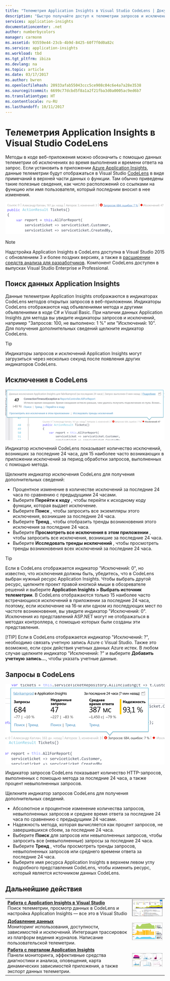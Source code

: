 ```yaml
---
title: "Телеметрия Application Insights в Visual Studio CodeLens | Документация Майкрософт"
description: "Быстро получайте доступ к телеметрии запросов и исключений Application Insights с помощью CodeLens в Visual Studio."
services: application-insights
documentationcenter: .net
author: numberbycolors
manager: carmonm
ms.assetid: 93559e44-23cb-4b9d-8425-60f7f0d0a82c
ms.service: application-insights
ms.workload: tbd
ms.tgt_pltfrm: ibiza
ms.devlang: na
ms.topic: article
ms.date: 03/17/2017
ms.author: bwren
ms.openlocfilehash: 20933afab55043ccc5ce908c04c6e4a7a28e3538
ms.sourcegitcommit: 6699c77dcbd5f8a1a2f21fba3d0a0005ac9ed6b7
ms.translationtype: HT
ms.contentlocale: ru-RU
ms.lasthandoff: 10/11/2017
---
```

# <a name="application-insights-telemetry-in-visual-studio-codelens"></a>Телеметрия Application Insights в Visual Studio CodeLens
Методы в коде веб-приложения можно обозначить с помощью данных телеметрии об исключениях во время выполнения и времени ответа на запрос. Если установить в приложении [Azure Application Insights](app-insights-overview.md), данные телеметрии будут отображаться в Visual Studio [CodeLens](https://msdn.microsoft.com/library/dn269218.aspx) в виде примечаний в верхней части данных о функции. Там обычно приведены такие полезные сведения, как число расположений со ссылками на функцию или имя пользователя, который последним вносил в нее изменения.

![CodeLens](./media/app-insights-visual-studio-codelens/codelens-overview.png)

> [!NOTE]
> Надстройка Application Insights в CodeLens доступна в Visual Studio 2015 с обновлением 3 и более поздних версиях, а также в [расширении средств анализа для разработчиков](https://visualstudiogallery.msdn.microsoft.com/82367b81-3f97-4de1-bbf1-eaf52ddc635a). Компонент CodeLens доступен в выпусках Visual Studio Enterprise и Professional.
> 
> 

## <a name="where-to-find-application-insights-data"></a>Поиск данных Application Insights
Данные телеметрии Application Insights отображаются в индикаторах CodeLens методов открытых запросов в веб-приложении. Индикаторы CodeLens отображаются над объявлениями метода и другими объявлениями в коде C# и Visual Basic. При наличии данных Application Insights для метода вы увидите индикаторы запросов и исключений, например "Запросов: 100, не выполнено: 1 %" или "Исключений: 10". Для получения дополнительных сведений щелкните индикатор CodeLens. 

> [!TIP]
> Индикаторы запросов и исключений Application Insights могут загрузиться через несколько секунд после появления других индикаторов CodeLens.
> 
> 

## <a name="exceptions-in-codelens"></a>Исключения в CodeLens
![ПОДЛЕЖИТ УТОЧНЕНИЮ](./media/app-insights-visual-studio-codelens/codelens-exceptions.png)

Индикатор исключений CodeLens показывает количество исключений, возникших за последние 24 часа, для 15 наиболее часто возникающих в приложении исключений за период обработки запросов, выполненных с помощью метода.

Щелкните индикатор исключения CodeLens для получения дополнительных сведений:

* Процентное изменение в количестве исключений за последние 24 часа по сравнению с предыдущими 24 часами.
* Выберите **Перейти к коду** , чтобы перейти к исходному коду функции, которая выдает исключение.
* Выберите **Поиск** , чтобы запросить все экземпляры этого исключения, возникшие за последние 24 часа.
* Выберите **Тренд** , чтобы отобразить тренды возникновения этого исключения за последние 24 часа.
* Выберите **Просмотреть все исключения в этом приложении** , чтобы запросить все исключения, возникшие за последние 24 часа.
* Выберите **Исследовать тренды исключений** , чтобы просмотреть тренды возникновения всех исключений за последние 24 часа. 

> [!TIP]
> Если в CodeLens отображается индикатор "Исключений: 0", но известно, что исключения должны быть, убедитесь, что в CodeLens выбран нужный ресурс Application Insights. Чтобы выбрать другой ресурс, щелкните проект правой кнопкой мыши в обозревателе решений и выберите **Application Insights > Выбрать источник телеметрии**. В CodeLens отображаются только 15 наиболее часто встречающихся исключений в приложении за последние 24 часа, поэтому, если исключение на 16-м или одном из последующих мест по частоте возникновения, вы увидите индикатор "Исключений: 0". Исключения из представлений ASP.NET могут не отображаться в методах контроллера, с помощью которых были созданы эти представления.
> 
> [!TIP]
> Если в CodeLens отображается индикатор "Исключений: ?", необходимо связать учетную запись Azure с Visual Studio. Также это возможно, если срок действия учетных данных Azure истек. В любом случае щелкните индикатор "Исключений: ?" и выберите **Добавить учетную запись...**, чтобы указать учетные данные.
> 
> 

## <a name="requests-in-codelens"></a>Запросы в CodeLens
![ПОДЛЕЖИТ УТОЧНЕНИЮ](./media/app-insights-visual-studio-codelens/codelens-requests.png)

Индикатор запросов CodeLens показывает количество HTTP-запросов, выполненных с помощью метода за последние 24 часа, а также процент невыполненных запросов.

Щелкните индикатор запросов CodeLens для получения дополнительных сведений.

* Абсолютное и процентное изменение количества запросов, невыполненных запросов и среднее время ответа за последние 24 часа по сравнению с предыдущими 24 часами.
* Надежность метода, которая вычисляется как процент запросов, не завершившихся сбоем, за последние 24 часа.
* Выберите **Поиск** для запросов или невыполненных запросов, чтобы запросить все (невыполненные) запросы за последние 24 часа.
* Выберите **Тренд** , чтобы просмотреть тренды запросов, невыполненных запросов или среднего времени ответа за последние 24 часа.
* Выберите имя ресурса Application Insights в верхнем левом углу подробного представления CodeLens, чтобы изменить ресурс, который является источником данных CodeLens.

## <a name="next"></a>Дальнейшие действия
|  |  |
| --- | --- |
| **[Работа с Application Insights в Visual Studio](app-insights-visual-studio.md)**<br/>Поиск телеметрии, просмотр данных в CodeLens и настройка Application Insights — все это в Visual Studio |![Щелкните проект правой кнопкой мыши и последовательно выберите пункты "Application Insights" и "Поиск".](./media/app-insights-visual-studio-codelens/34.png) |
| **[Добавление данных](app-insights-asp-net-more.md)**<br/>Мониторинг использования, доступности, зависимостей и исключений. Интеграция трассировок из платформ ведения журналов. Написание пользовательской телеметрии. |![Visual studio](./media/app-insights-visual-studio-codelens/64.png) |
| **[Работа с порталом Application Insights](app-insights-dashboards.md)**<br/>Панели мониторинга, эффективные средства диагностики и анализа, оповещения, карта динамических зависимостей приложения, а также экспорт данных телеметрии. |![Visual studio](./media/app-insights-visual-studio-codelens/62.png) |

